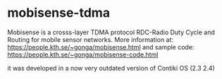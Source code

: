 # mobisense-tdma
Mobisense is a crosss-layer TDMA protocol RDC-Radio Duty Cycle and Routing for mobile sensor networks. 
More information at:  https://people.kth.se/~gonga/mobisense.html and sample code: https://people.kth.se/~gonga/mobisense-code.html 

it was developed in a now very outdated version of Contiki OS (2.3 2.4)
